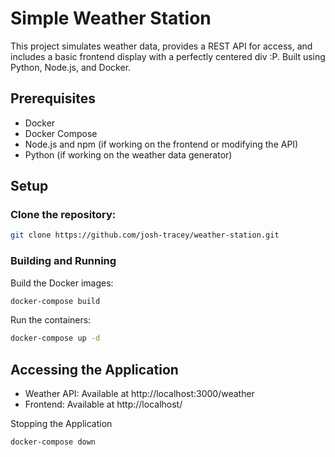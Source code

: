 # Simple Weather Station

This project simulates weather data, provides a REST API for access, and includes a basic frontend display with a perfectly centered div :P. Built using Python, Node.js, and Docker.

## Prerequisites

- Docker
- Docker Compose
- Node.js and npm (if working on the frontend or modifying the API)
- Python (if working on the weather data generator)

## Setup

### Clone the repository:

```bash
git clone https://github.com/josh-tracey/weather-station.git
```

### Building and Running

Build the Docker images:
```bash
docker-compose build
```

Run the containers:
```bash
docker-compose up -d
```

## Accessing the Application

- Weather API: Available at http://localhost:3000/weather
- Frontend: Available at http://localhost/

Stopping the Application

```bash
docker-compose down
```

